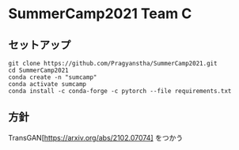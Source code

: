 # SummerCamp2021 Team C

## セットアップ
```
git clone https://github.com/Pragyanstha/SummerCamp2021.git
cd SummerCamp2021
conda create -n "sumcamp"
conda activate sumcamp
conda install -c conda-forge -c pytorch --file requirements.txt
```

## 方針
TransGAN[https://arxiv.org/abs/2102.07074] をつかう
